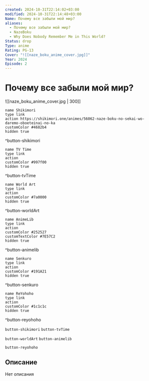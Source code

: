 ```yaml
---
created: 2024-10-31T22:14:02+03:00
modified: 2024-10-31T22:14:48+03:00
Name: Почему все забыли мой мир?
aliases:
  - Почему все забыли мой мир?
  - NazeBoku
  - Why Does Nobody Remember Me in This World?
Status: drop
Type: anime
Rating: PG-13
Cover: "![[naze_boku_anime_cover.jpg]]"
Year: 2024
Episode: 2
---
```


# Почему все забыли мой мир?

![[naze_boku_anime_cover.jpg | 300]]

```button
name Shikimori
type link
action https://shikimori.one/animes/56062-naze-boku-no-sekai-wo-daremo-oboeteinai-no-ka
customColor #4682b4
hidden true
```
^button-shikimori

```button
name TV Time
type link
action 
customColor #997f00
hidden true
```
^button-tvTime

```button
name World Art
type link
action 
customColor #7a0000
hidden true
```
^button-worldArt

```button
name AnimeLib
type link
action 
customColor #252527
customTextColor #7E57C2
hidden true
```
^button-animelib

```button
name Senkuro
type link
action 
customColor #191A21
hidden true
```
^button-senkuro

```button
name ReYohoho
type link
action 
customColor #1c1c1c
hidden true
```
^button-reyohoho



`button-shikimori` `button-tvTime`

`button-worldArt` `button-animelib`

`button-reyohoho`

## Описание

Нет описания
